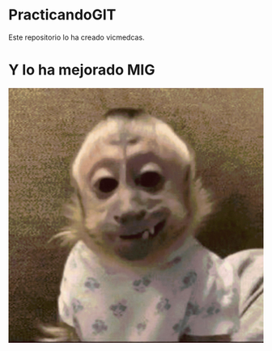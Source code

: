 # PracticandoGIT

Este repositorio lo ha creado vicmedcas.

# Y lo ha mejorado MIG

![monkee](./ab67616d0000b273a775f06b4aa2aa9903d7e2e1.jpg?raw=true "Title")
